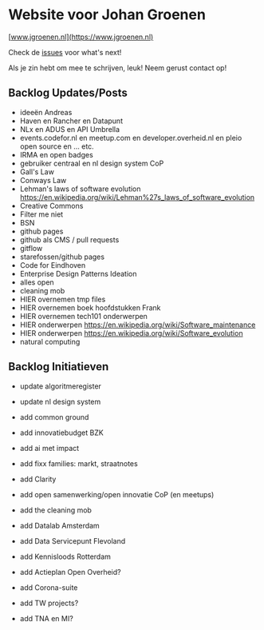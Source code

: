 # Website voor Johan Groenen

[www.jgroenen.nl](https://www.jgroenen.nl)

Check de [issues](https://github.com/everybitnl/jgroenen.nl/issues) voor what's next!

Als je zin hebt om mee te schrijven, leuk! Neem gerust contact op!

## Backlog Updates/Posts

- ideeën Andreas
- Haven en Rancher en Datapunt
- NLx en ADUS en API Umbrella
- events.codefor.nl en meetup.com en developer.overheid.nl en pleio open source en ... etc.
- IRMA en open badges
- gebruiker centraal en nl design system CoP
- Gall's Law
- Conways Law
- Lehman's laws of software evolution https://en.wikipedia.org/wiki/Lehman%27s_laws_of_software_evolution
- Creative Commons
- Filter me niet
- BSN
- github pages
- github als CMS / pull requests
- gitflow
- starefossen/github pages
- Code for Eindhoven
- Enterprise Design Patterns Ideation
- alles open
- cleaning mob
- HIER overnemen tmp files
- HIER overnemen boek hoofdstukken Frank
- HIER overnemen tech101 onderwerpen
- HIER onderwerpen https://en.wikipedia.org/wiki/Software_maintenance
- HIER onderwerpen https://en.wikipedia.org/wiki/Software_evolution
- natural computing

## Backlog Initiatieven

- update algoritmeregister
- update nl design system
- add common ground
- add innovatiebudget BZK
- add ai met impact
- add fixx families: markt, straatnotes
- add Clarity
- add open samenwerking/open innovatie CoP (en meetups)
- add the cleaning mob
- add Datalab Amsterdam
- add Data Servicepunt Flevoland
- add Kennisloods Rotterdam
- add Actieplan Open Overheid?
- add Corona-suite

- add TW projects?
- add TNA en MI?